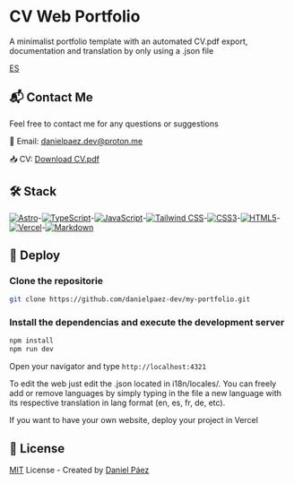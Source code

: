 # CV Web Portfolio

A minimalist portfolio template with an automated CV.pdf export, documentation and translation by only using a .json file

[ES](README-es.md)

## 📬 Contact Me

Feel free to contact me for any questions or suggestions

📧 Email: [danielpaez.dev@proton.me](mailto:danielpaez.dev@proton.me)

📥 CV: [Download CV.pdf](./public/CV.pdf)

## 🛠️ Stack

[![Astro](https://img.shields.io/badge/Astro-FF5D01?logo=astro&logoColor=white)](https://astro.build)-[![TypeScript](https://img.shields.io/badge/TypeScript-3178C6?logo=typescript&logoColor=white)](https://www.typescriptlang.org)-[![JavaScript](https://img.shields.io/badge/JavaScript-F7DF1E?logo=javascript&logoColor=black)](https://developer.mozilla.org/en-US/docs/Web/JavaScript)-[![Tailwind CSS](https://img.shields.io/badge/Tailwind%20CSS-06B6D4?logo=tailwindcss&logoColor=white)](https://tailwindcss.com)-[![CSS3](https://img.shields.io/badge/CSS3-1572B6?logo=css3&logoColor=white)](https://developer.mozilla.org/en-US/docs/Web/CSS)-[![HTML5](https://img.shields.io/badge/HTML5-E34F26?logo=html5&logoColor=white)](https://developer.mozilla.org/en-US/docs/Web/HTML)-[![Vercel](https://img.shields.io/badge/Vercel-000000?logo=vercel&logoColor=white)](https://vercel.com)-[![Markdown](https://img.shields.io/badge/Markdown-000000?logo=markdown&logoColor=white)](https://www.markdownguide.org)

## 🚀 Deploy

### Clone the repositorie

```bash
git clone https://github.com/danielpaez-dev/my-portfolio.git
```

### Install the dependencias and execute the development server

```bash
npm install
npm run dev
```

Open your navigator and type `http://localhost:4321`

To edit the web just edit the .json located in i18n/locales/. You can freely add or remove languages by simply typing in the file a new language with its respective translation in lang format (en, es, fr, de, etc).

If you want to have your own website, deploy your project in Vercel

## 📄 License

[MIT](License) License - Created by [Daniel Páez](https://github.com/danielpaez-dev/danielpaez-dev.git)